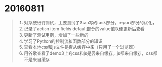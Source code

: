 20160811
===
 >1. 对系统进行测试，主要测试了Stan写的task部分，report部分的优化，
 >2. 记录了action item fields default部分的value值以便更新后查看
 >3. 更新了测试用例，增加了一些新的
 >4. 学习了Python的控制流和函数部分的知识
 >5. 查看本地css和js文件是否从缓存中来（只用了一个浏览器）
 >6. 用谷歌查看了demo3上的css和js是否来自缓存，js都来自缓存，css都不是来自缓存
